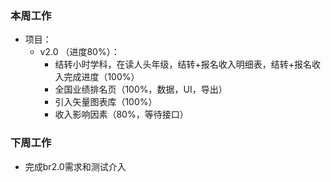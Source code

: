 ### 本周工作
* 项目：
    * v2.0 （进度80%）：
        * 结转小时学科，在读人头年级，结转+报名收入明细表，结转+报名收入完成进度（100%）
        * 全国业绩排名页（100%，数据，UI，导出）
        * 引入矢量图表库（100%）
        * 收入影响因素（80%，等待接口）

### 下周工作
* 完成br2.0需求和测试介入







